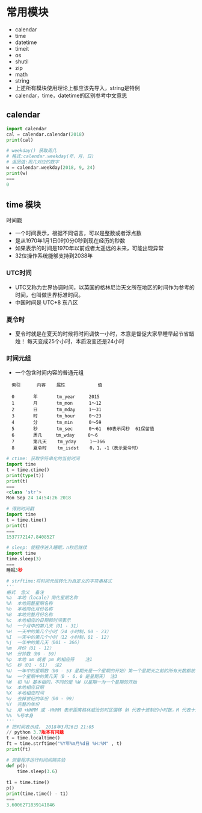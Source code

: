 # 常用模块
  - calendar
  - time
  - datetime
  - timeit
  - os
  - shutil
  - zip
  - math
  - string
  - 上述所有模块使用理论上都应该先导入，string是特例
  - calendar，time，datetime的区别参考中文意思
  
## calendar
```python
import calendar
cal = calendar.calendar(2018)
print(cal)
```
```python
# weekday() 获取周几
# 格式:calendar.weekday(年，月，日)
# 返回值:周几对应的数字
w = calendar.weekday(2018, 9, 24)
print(w)
===
0
```

## time 模块
时间戳
  - 一个时间表示，根据不同语言，可以是整数或者浮点数
  - 是从1970年1月1日0时0分0秒到现在经历的秒数
  - 如果表示的时间是1970年以前或者太遥远的未来，可能出现异常
  - 32位操作系统能够支持到2038年

### UTC时间
  - UTC又称为世界协调时间，以英国的格林尼治天文所在地区的时间作为参考的时间，也叫做世界标准时间。
  - 中国时间是 UTC+8 东八区
  
### 夏令时
  - 夏令时就是在夏天的时候将时间调快一小时，本意是督促大家早睡早起节省蜡烛！ 每天变成25个小时，本质没变还是24小时
    
### 时间元组 
  - 一个包含时间内容的普通元组
```
  索引      内容    属性            值

  0       年       tm_year     2015
  1       月       tm_mon      1～12
  2       日       tm_mday     1～31
  3       时       tm_hour     0～23
  4       分       tm_min      0～59
  5       秒       tm_sec      0～61  60表示闰秒  61保留值
  6       周几     tm_wday     0～6
  7       第几天    tm_yday     1～366
  8       夏令时    tm_isdst    0，1，-1（表示夏令时）
```
```python
# ctime: 获取字符串化的当前时间
import time
t = time.ctime()
print(type(t))
print(t)
===
<class 'str'>
Mon Sep 24 14:54:26 2018
```
```python
# 得到时间戳
import time
t = time.time()
print(t)
===
1537772147.8408527
```
```python
# sleep: 使程序进入睡眠，n秒后继续
import time
time.sleep(3)
===
睡眠3秒
```
```python
# strftime:将时间元组转化为自定义的字符串格式
'''
格式  含义  备注
%a  本地（locale）简化星期名称    
%A  本地完整星期名称    
%b  本地简化月份名称    
%B  本地完整月份名称    
%c  本地相应的日期和时间表示    
%d  一个月中的第几天（01 - 31）   
%H  一天中的第几个小时（24 小时制，00 - 23）   
%I  一天中的第几个小时（12 小时制，01 - 12）   
%j  一年中的第几天（001 - 366）  
%m  月份（01 - 12） 
%M  分钟数（00 - 59）    
%p  本地 am 或者 pm 的相应符    注1
%S  秒（01 - 61）  注2
%U  一年中的星期数（00 - 53 星期天是一个星期的开始）第一个星期天之前的所有天数都放在第 0 周   注3
%w  一个星期中的第几天（0 - 6，0 是星期天） 注3
%W  和 %U 基本相同，不同的是 %W 以星期一为一个星期的开始  
%x  本地相应日期  
%X  本地相应时间  
%y  去掉世纪的年份（00 - 99）    
%Y  完整的年份   
%z  用 +HHMM 或 -HHMM 表示距离格林威治的时区偏移（H 代表十进制的小时数，M 代表十进制的分钟数）      
%%  %号本身
'''
# 把时间表示成， 2018年3月26日 21:05
// python 3.7版本有问题
t = time.localtime()
ft = time.strftime("%Y年%m月%d日 %H:%M" , t)
print(ft)
```
```python
# 测量程序运行时间间隔实验
def p():
    time.sleep(3.6)
    
t1 = time.time()
p()
print(time.time() - t1)
===
3.6006271839141846
```
